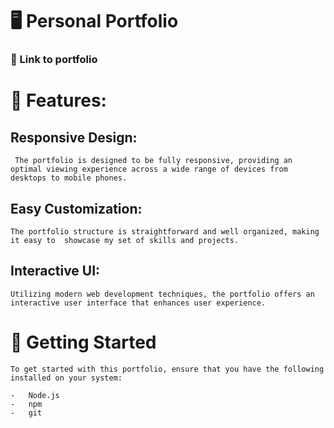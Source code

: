 # 🖥️ Personal Portfolio

### 🔗 Link to portfolio

# 🎉 Features:

## Responsive Design:

     The portfolio is designed to be fully responsive, providing an optimal viewing experience across a wide range of devices from desktops to mobile phones.

## Easy Customization:

    The portfolio structure is straightforward and well organized, making it easy to  showcase my set of skills and projects.

## Interactive UI:

    Utilizing modern web development techniques, the portfolio offers an interactive user interface that enhances user experience.

# 🚀 Getting Started

    To get started with this portfolio, ensure that you have the following installed on your system:

    -   Node.js
    -   npm
    -   git
